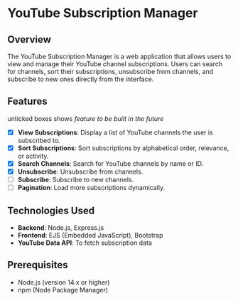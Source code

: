 # YouTube Subscription Manager

## Overview
The YouTube Subscription Manager is a web application that allows users to view and manage their YouTube channel subscriptions. Users can search for channels, sort their subscriptions, unsubscribe from channels, and subscribe to new ones directly from the interface.

## Features
unticked boxes shows *feature to be built in the future* 
- [x] **View Subscriptions**: Display a list of YouTube channels the user is subscribed to.
- [x] **Sort Subscriptions**: Sort subscriptions by alphabetical order, relevance, or activity.
- [x] **Search Channels**: Search for YouTube channels by name or ID.
- [x] **Unsubscribe**: Unsubscribe from channels.
- [ ] **Subscribe**: Subscribe to new channels.
- [ ] **Pagination**: Load more subscriptions dynamically.

## Technologies Used
- **Backend**: Node.js, Express.js
- **Frontend**: EJS (Embedded JavaScript), Bootstrap
- **YouTube Data API**: To fetch subscription data

## Prerequisites
- Node.js (version 14.x or higher)
- npm (Node Package Manager)
